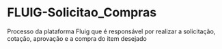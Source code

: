 # FLUIG-Solicitao_Compras
Processo da plataforma Fluig que é responsável por realizar a solicitação, cotação, aprovação e a compra do item desejado

